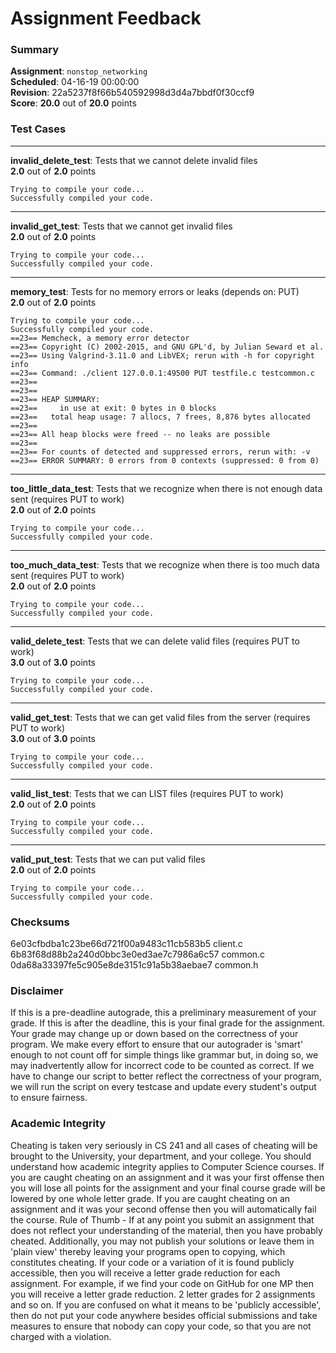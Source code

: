 # Assignment Feedback

### Summary

**Assignment**: `nonstop_networking`  
**Scheduled**: 04-16-19 00:00:00  
**Revision**: 22a5237f8f66b540592998d3d4a7bbdf0f30ccf9  
**Score**: **20.0** out of **20.0** points

### Test Cases
---

**invalid_delete_test**: Tests that we cannot delete invalid files  
**2.0** out of **2.0** points
```
Trying to compile your code...
Successfully compiled your code.
```
---

**invalid_get_test**: Tests that we cannot get invalid files  
**2.0** out of **2.0** points
```
Trying to compile your code...
Successfully compiled your code.
```
---

**memory_test**: Tests for no memory errors or leaks (depends on: PUT)  
**2.0** out of **2.0** points
```
Trying to compile your code...
Successfully compiled your code.
==23== Memcheck, a memory error detector
==23== Copyright (C) 2002-2015, and GNU GPL'd, by Julian Seward et al.
==23== Using Valgrind-3.11.0 and LibVEX; rerun with -h for copyright info
==23== Command: ./client 127.0.0.1:49500 PUT testfile.c testcommon.c
==23== 
==23== 
==23== HEAP SUMMARY:
==23==     in use at exit: 0 bytes in 0 blocks
==23==   total heap usage: 7 allocs, 7 frees, 8,876 bytes allocated
==23== 
==23== All heap blocks were freed -- no leaks are possible
==23== 
==23== For counts of detected and suppressed errors, rerun with: -v
==23== ERROR SUMMARY: 0 errors from 0 contexts (suppressed: 0 from 0)
```
---

**too_little_data_test**: Tests that we recognize when there is not enough data sent (requires PUT to work)  
**2.0** out of **2.0** points
```
Trying to compile your code...
Successfully compiled your code.
```
---

**too_much_data_test**: Tests that we recognize when there is too much data sent (requires PUT to work)  
**2.0** out of **2.0** points
```
Trying to compile your code...
Successfully compiled your code.
```
---

**valid_delete_test**: Tests that we can delete valid files (requires PUT to work)  
**3.0** out of **3.0** points
```
Trying to compile your code...
Successfully compiled your code.
```
---

**valid_get_test**: Tests that we can get valid files from the server (requires PUT to work)  
**3.0** out of **3.0** points
```
Trying to compile your code...
Successfully compiled your code.
```
---

**valid_list_test**: Tests that we can LIST files (requires PUT to work)  
**2.0** out of **2.0** points
```
Trying to compile your code...
Successfully compiled your code.
```
---

**valid_put_test**: Tests that we can put valid files  
**2.0** out of **2.0** points
```
Trying to compile your code...
Successfully compiled your code.
```
### Checksums

6e03cfbdba1c23be66d721f00a9483c11cb583b5 client.c  
6b83f68d88b2a240d0bbc3e0ed3ae7c7986a6c57 common.c  
0da68a33397fe5c905e8de3151c91a5b38aebae7 common.h


### Disclaimer
If this is a pre-deadline autograde, this a preliminary measurement of your grade.
If this is after the deadline, this is your final grade for the assignment.
Your grade may change up or down based on the correctness of your program.
We make every effort to ensure that our autograder is 'smart' enough to not count off
for simple things like grammar but, in doing so, we may inadvertently allow for
incorrect code to be counted as correct.
If we have to change our script to better reflect the correctness of your program,
we will run the script on every testcase and update every student's output to ensure fairness.



### Academic Integrity
Cheating is taken very seriously in CS 241 and all cases of cheating will be brought to the University, your department, and your college.
You should understand how academic integrity applies to Computer Science courses.
If you are caught cheating on an assignment and it was your first offense then you will lose all points for the assignment and your final course
grade will be lowered by one whole letter grade. If you are caught cheating on an assignment and it was your second offense then you will automatically fail the course.
Rule of Thumb - If at any point you submit an assignment that does not reflect your understanding of the material, then you have probably cheated.
Additionally, you may not publish your solutions or leave them in 'plain view' thereby leaving your programs open to copying, which constitutes cheating.
If your code or a variation of it is found publicly accessible, then you will receive a letter grade reduction for each assignment.
For example, if we find your code on GitHub for one MP then you will receive a letter grade reduction. 2 letter grades for 2 assignments and so on.
If you are confused on what it means to be 'publicly accessible', then do not put your code anywhere besides official submissions and take measures
to ensure that nobody can copy your code, so that you are not charged with a violation.


